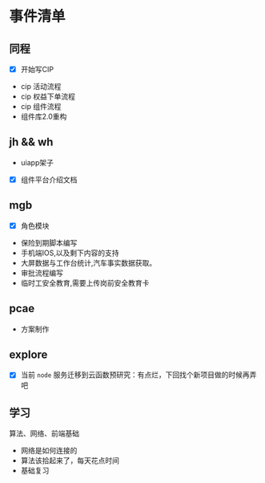 # 事件清单

## 同程

- [x] 开始写CIP
- cip 活动流程
- cip 权益下单流程
- cip 组件流程
- 组件库2.0重构

## jh && wh

- uiapp架子
- [x] 组件平台介绍文档

## mgb

- [x] 角色模块
- 保险到期脚本编写
- 手机端IOS,以及剩下内容的支持
- 大屏数据与工作台统计,汽车事实数据获取。
- 审批流程编写
- 临时工安全教育,需要上传岗前安全教育卡

## pcae

- 方案制作

## explore

- [x] 当前 `node` 服务迁移到云函数预研究：有点烂，下回找个新项目做的时候再弄吧

## 学习

算法、网络、前端基础

- 网络是如何连接的
- 算法该拾起来了，每天花点时间
- 基础复习
